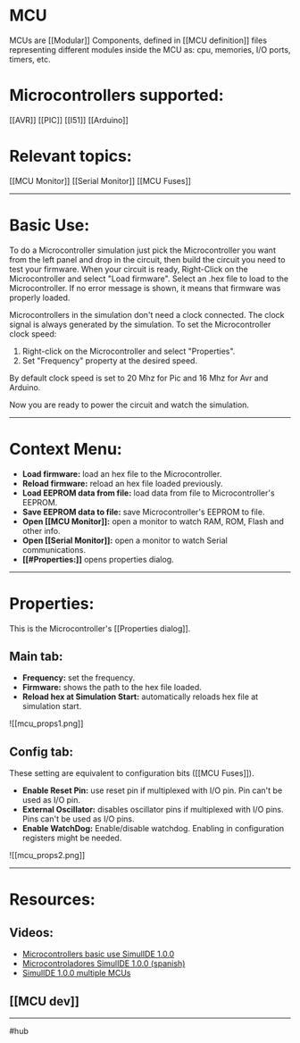 # MCU

MCUs are [[Modular]] Components, defined in [[MCU definition]] files representing different modules inside the MCU as: cpu, memories, I/O ports, timers, etc.

# Microcontrollers supported:

[[AVR]]
[[PIC]]
[[I51]]
[[Arduino]]

# Relevant topics:

[[MCU Monitor]]
[[Serial Monitor]]
[[MCU Fuses]]

---

# Basic Use:

To do a Microcontroller simulation just pick the Microcontroller you want from the left panel and drop in the circuit, then build the circuit you need to test your firmware.
When your circuit is ready, Right-Click on the Microcontroller and select "Load firmware".
Select an .hex file to load to the  Microcontroller.
If no error message is shown, it means that firmware was properly loaded.

Microcontrollers in the simulation don't need a clock connected. The clock signal is always generated by the simulation.
To set the Microcontroller clock speed:
1. Right-click on the Microcontroller and select "Properties".
2. Set "Frequency" property at the desired speed.

By default clock speed is set to 20 Mhz for Pic and 16 Mhz for Avr and Arduino.

Now you are ready to power the circuit and watch the simulation.

---

# Context Menu:

- **Load firmware:** load an hex file to the Microcontroller.
- **Reload firmware:** reload an hex file loaded previously.
- **Load EEPROM data from file:** load data from file to Microcontroller's EEPROM.
- **Save EEPROM data to file:** save Microcontroller's EEPROM to file.
- **Open [[MCU Monitor]]:** open a monitor to watch RAM, ROM, Flash and other info.
- **Open [[Serial Monitor]]:** open a monitor to watch Serial communications.
- **[[#Properties:]]** opens properties dialog.

---

# Properties:

This is the Microcontroller's [[Properties dialog]].

## Main tab:

- **Frequency:** set the frequency.
- **Firmware:** shows the path to the hex file loaded.
- **Reload hex at Simulation Start:** automatically reloads hex file at simulation start.

![[mcu_props1.png]]
<br>

## Config tab:

These setting are equivalent to configuration bits ([[MCU Fuses]]).

- **Enable Reset Pin:** use reset pin if multiplexed with I/O pin.
   Pin can't be used as I/O pin.
- **External Oscillator:** disables oscillator pins if multiplexed with I/O pins.
   Pins can't be used as I/O pins.
- **Enable WatchDog:** Enable/disable watchdog.
  Enabling in configuration registers might be needed.

![[mcu_props2.png]]

---

# Resources:

## Videos:
- [Microcontrollers basic use SimulIDE 1.0.0](https://www.youtube.com/watch?v=XcCq9B0rIDA)
- [Microcontroladores SimulIDE 1.0.0 (spanish)](https://www.youtube.com/watch?v=Qzu-brnP15s)
- [SimulIDE 1.0.0 multiple MCUs](https://www.youtube.com/watch?v=CcFM1lmQD_I)

## [[MCU dev]]

---

#hub